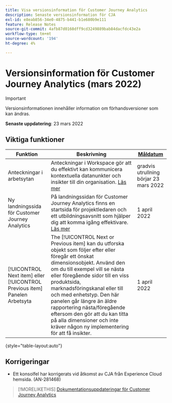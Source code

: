 ```yaml
---
title: Visa versionsinformation för Customer Journey Analytics
description: Senaste versionsinformation för CJA
exl-id: e8eab856-34e0-4875-b441-b1e680b9e111
feature: Release Notes
source-git-commit: 4afb87d0160dff9cd3249889bab84dacfdc43e2a
workflow-type: tm+mt
source-wordcount: '194'
ht-degree: 4%

---
```


# Versionsinformation för Customer Journey Analytics (mars 2022)

>[!IMPORTANT]
>
>Versionsinformationen innehåller information om förhandsversioner som kan ändras.

**Senaste uppdatering**: 23 mars 2022

## Viktiga funktioner

| Funktion | Beskrivning | [Måldatum](/help/release-notes/releases.md) |
| ----------- | ---------- | ----- |
| Anteckningar i arbetsytan | Anteckningar i Workspace gör att du effektivt kan kommunicera kontextuella datanunkter och insikter till din organisation. [Läs mer](/help/components/annotations/overview.md) | gradvis utrullning börjar 23 mars 2022 |
| Ny landningssida för Customer Journey Analytics | På landningssidan för Customer Journey Analytics finns en startsida för projektledaren och ett utbildningsavsnitt som hjälper dig att komma igång effektivare. [Läs mer](/help/getting-started/landing.md) | 1 april 2022 |
| [!UICONTROL Next item] eller [!UICONTROL Previous item] Panelen Arbetsyta | The [!UICONTROL Next or Previous item] kan du utforska objekt som följer efter eller föregår ett önskat dimensionsobjekt. Använd den om du till exempel vill se nästa eller föregående sidor till en viss produktsida, marknadsföringskanal eller till och med enhetstyp. Den här panelen går längre än äldre rapportering nästa/föregående eftersom den gör att du kan titta på alla dimensioner och inte kräver någon ny implementering för att få insikter. | 1 april 2022 |

{style=&quot;table-layout:auto&quot;}

## Korrigeringar

* Ett konsolfel har korrigerats vid åtkomst av CJA från Experience Cloud hemsida. (AN-281468)

>[!MORELIKETHIS]
>[Dokumentationsuppdateringar för Customer Journey Analytics](/help/release-notes/doc-changes.md)
